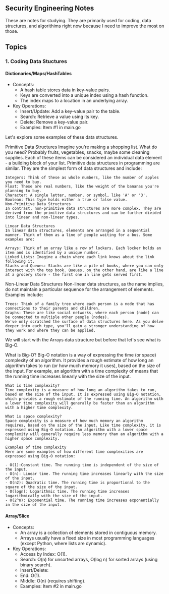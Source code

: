 ## Security Engineering Notes

These are notes for studying. They are primarily used for coding, data structures, and algorithims right now because I need to improve the most on those.

## Topics

### 1. Coding Data Stuctures
#### Dictionaries/Maps/HashTables
- Concepts:
    -  A hash table stores data in key-value pairs.
    -  Keys are converted into a unique index using a hash function.
    -  The index maps to a location in an underlying array.
- Key Operations:
    - Insert/Update: Add a key-value pair to the table.
    - Search: Retrieve a value using its key.
    - Delete: Remove a key-value pair.
    - Examples: Item #1 in main.go

Let's explore some examples of these data structures.

Primitive Data Structures
Imagine you're making a shopping list. What do you need? Probably fruits, vegetables, snacks, maybe some cleaning supplies. Each of these items can be considered an individual data element - a building block of your list. Primitive data structures in programming are similar. They are the simplest form of data structures and include:

    Integers: Think of these as whole numbers, like the number of apples you need to buy.
    Float: These are real numbers, like the weight of the bananas you're planning to buy.
    Character: A single letter, number, or symbol, like 'A' or '3'.
    Boolean: This type holds either a true or false value.
    Non-Primitive Data Structures
    In contrast, non-primitive data structures are more complex. They are derived from the primitive data structures and can be further divided into linear and non-linear types.

    Linear Data Structures
    In linear data structures, elements are arranged in a sequential manner. Think of them as a line of people waiting for a bus. Some examples are:

    Arrays: Think of an array like a row of lockers. Each locker holds an item and is identified by a unique number.
    Linked Lists: Imagine a chain where each link knows about the link following it.
    Stacks and Queues: Stacks are like a pile of books, where you can only interact with the top book. Queues, on the other hand, are like a line at a grocery store - the first one in line gets served first.

Non-Linear Data Structures
Non-linear data structures, as the name implies, do not maintain a particular sequence for the arrangement of elements. Examples include:

    Trees: Think of a family tree where each person is a node that has connections to their parents and children.
    Graphs: These are like social networks, where each person (node) can be connected to multiple other people (nodes).
    We've only scratched the surface of data structures here. As you delve deeper into each type, you'll gain a stronger understanding of how they work and where they can be applied.

We will start with the Arrays data structure but before that let's see what is Big-O.

What is Big-O?
    Big-O notation is a way of expressing the time (or space) complexity of an algorithm. It provides a rough estimate of how long an algorithm takes to run (or how much memory it uses), based on the size of the input. For example, an algorithm with a time complexity of  means that the running time increases linearly with the size of the input.

    What is time complexity?
    Time complexity is a measure of how long an algorithm takes to run, based on the size of the input. It is expressed using Big-O notation, which provides a rough estimate of the running time. An algorithm with a lower time complexity will generally be faster than an algorithm with a higher time complexity.

    What is space complexity?
    Space complexity is a measure of how much memory an algorithm requires, based on the size of the input. Like time complexity, it is expressed using Big-O notation. An algorithm with a lower space complexity will generally require less memory than an algorithm with a higher space complexity.

    Examples of time complexity
    Here are some examples of how different time complexities are expressed using Big-O notation:

    - O(1):Constant time. The running time is independent of the size of the input.
    - O(n): Linear time. The running time increases linearly with the size of the input.
    - O(n2): Quadratic time. The running time is proportional to the square of the size of the input.
    - O(logn): Logarithmic time. The running time increases logarithmically with the size of the input.
    - O(2^n): Exponential time. The running time increases exponentially in the size of the input.





#### Array/Slice
- Concepts:
    - An array is a collection of elements stored in contiguous memory.
    - Arrays usually have a fixed size in most programming languages (except Python, where lists are dynamic).
- Key Operations:
    - Access by Index: O(1).
    - Search: O(n) for unsorted arrays, O(log n) for sorted arrays (using binary search).
    - Insert/Delete:
    - End: O(1).
    - Middle: O(n) (requires shifting).
    - Examples: Item #2 in main.go